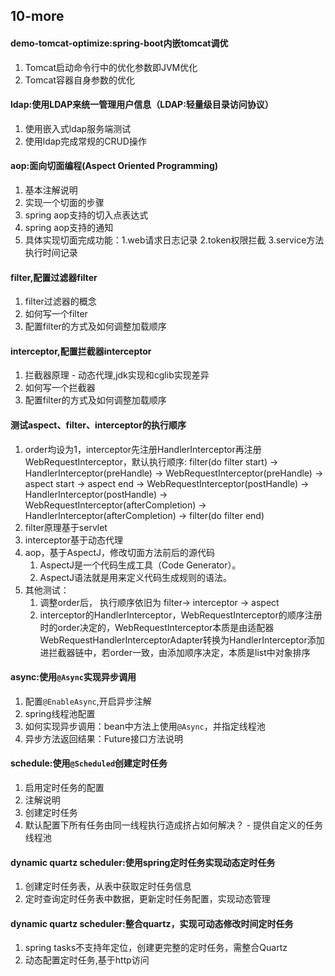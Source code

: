 ## 10-more
#### demo-tomcat-optimize:spring-boot内嵌tomcat调优
1. Tomcat启动命令行中的优化参数即JVM优化
2. Tomcat容器自身参数的优化

#### ldap:使用LDAP来统一管理用户信息（LDAP:轻量级目录访问协议）
1. 使用嵌入式ldap服务端测试
1. 使用ldap完成常规的CRUD操作

#### aop:面向切面编程(Aspect Oriented Programming)
1. 基本注解说明
1. 实现一个切面的步骤
1. spring aop支持的切入点表达式
1. spring aop支持的通知
1. 具体实现切面完成功能：1.web请求日志记录 2.token权限拦截 3.service方法执行时间记录

#### filter,配置过滤器filter
1. filter过滤器的概念
1. 如何写一个filter
1. 配置filter的方式及如何调整加载顺序

#### interceptor,配置拦截器interceptor
1. 拦截器原理 - 动态代理,jdk实现和cglib实现差异
1. 如何写一个拦截器
1. 配置filter的方式及如何调整加载顺序

#### 测试aspect、filter、interceptor的执行顺序
1. order均设为1，interceptor先注册HandlerInterceptor再注册WebRequestInterceptor，默认执行顺序: filter(do filter start) -> HandlerInterceptor(preHandle) -> WebRequestInterceptor(preHandle) -> aspect start -> aspect end -> WebRequestInterceptor(postHandle) -> HandlerInterceptor(postHandle) -> WebRequestInterceptor(afterCompletion) -> HandlerInterceptor(afterCompletion) -> filter(do filter end)
1. filter原理基于servlet
1. interceptor基于动态代理
1. aop，基于AspectJ，修改切面方法前后的源代码
    1. AspectJ是一个代码生成工具（Code Generator）。
    1. AspectJ语法就是用来定义代码生成规则的语法。
1. 其他测试：
    1. 调整order后， 执行顺序依旧为 filter-> interceptor -> aspect
    1. interceptor的HandlerInterceptor，WebRequestInterceptor的顺序注册时的order决定的，WebRequestInterceptor本质是由适配器WebRequestHandlerInterceptorAdapter转换为HandlerInterceptor添加进拦截器链中，若order一致，由添加顺序决定，本质是list中对象排序

#### async:使用`@Async`实现异步调用
1. 配置`@EnableAsync`,开启异步注解
1. spring线程池配置
1. 如何实现异步调用：bean中方法上使用`@Async`，并指定线程池
1. 异步方法返回结果：Future接口方法说明

#### schedule:使用`@Scheduled`创建定时任务
1. 启用定时任务的配置
1. 注解说明
1. 创建定时任务
1. 默认配置下所有任务由同一线程执行造成挤占如何解决？ - 提供自定义的任务线程池

#### dynamic quartz scheduler:使用spring定时任务实现动态定时任务
1. 创建定时任务表，从表中获取定时任务信息
1. 定时查询定时任务表中数据，更新定时任务配置，实现动态管理

#### dynamic quartz scheduler:整合quartz，实现可动态修改时间定时任务
1. spring tasks不支持年定位，创建更完整的定时任务，需整合Quartz
1. 动态配置定时任务,基于http访问